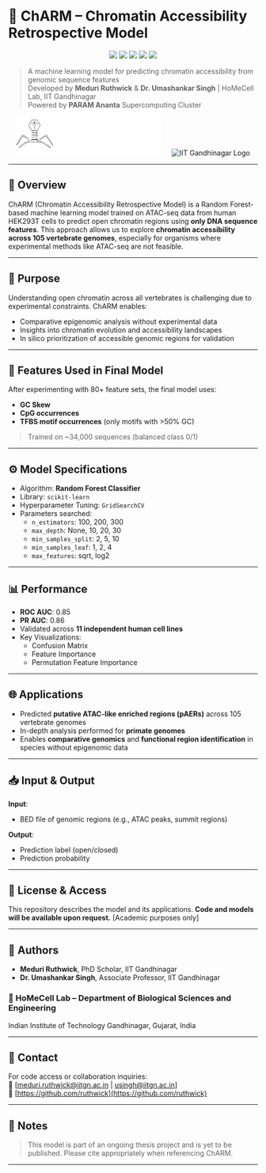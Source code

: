 # 🧬 ChARM – Chromatin Accessibility Retrospective Model

<p align="center">
  <img src="https://img.shields.io/badge/Language-Python-blue.svg">
  <img src="https://img.shields.io/badge/Model-RandomForest-success.svg">
  <img src="https://img.shields.io/badge/License-Available%20on%20Request-lightgrey.svg">
  <img src="https://img.shields.io/badge/Made%20with-PARAM%20Ananta-9cf.svg">
  <img src="https://img.shields.io/badge/Institution-IITGN-blueviolet.svg">
</p>

> A machine learning model for predicting chromatin accessibility from genomic sequence features  
> Developed by **Meduri Ruthwick** & **Dr. Umashankar Singh** | HoMeCell Lab, IIT Gandhinagar  
> Powered by **PARAM Ananta** Supercomputing Cluster 

<p align="center">
  <img src="https://github.com/Sympart/sympart/blob/main/Images/Logos/Sympart%20Complete%20White.png" alt="HoMeCell Lab Logo" height="80"/>
  &nbsp;&nbsp;&nbsp;
  <img src="URL_TO_IITGN_LOGO" alt="IIT Gandhinagar Logo" height="80"/>
</p>

---

## 📌 Overview

ChARM (Chromatin Accessibility Retrospective Model) is a Random Forest-based machine learning model trained on ATAC-seq data from human HEK293T cells to predict open chromatin regions using **only DNA sequence features**. This approach allows us to explore **chromatin accessibility across 105 vertebrate genomes**, especially for organisms where experimental methods like ATAC-seq are not feasible.

---

## 🎯 Purpose

Understanding open chromatin across all vertebrates is challenging due to experimental constraints. ChARM enables:
- Comparative epigenomic analysis without experimental data
- Insights into chromatin evolution and accessibility landscapes
- In silico prioritization of accessible genomic regions for validation

---

## 🧠 Features Used in Final Model

After experimenting with 80+ feature sets, the final model uses:
- **GC Skew**
- **CpG occurrences**
- **TFBS motif occurrences** (only motifs with >50% GC)

> Trained on ~34,000 sequences (balanced class 0/1)

---

## ⚙️ Model Specifications

- Algorithm: **Random Forest Classifier**
- Library: `scikit-learn`
- Hyperparameter Tuning: `GridSearchCV`
- Parameters searched:
  - `n_estimators`: 100, 200, 300
  - `max_depth`: None, 10, 20, 30
  - `min_samples_split`: 2, 5, 10
  - `min_samples_leaf`: 1, 2, 4
  - `max_features`: sqrt, log2

---

## 📊 Performance

- **ROC AUC**: 0.85  
- **PR AUC**: 0.86  
- Validated across **11 independent human cell lines**
- Key Visualizations:
  - Confusion Matrix
  - Feature Importance
  - Permutation Feature Importance

---

## 🌐 Applications

- Predicted **putative ATAC-like enriched regions (pAERs)** across 105 vertebrate genomes
- In-depth analysis performed for **primate genomes**
- Enables **comparative genomics** and **functional region identification** in species without epigenomic data

---

## 📥 Input & Output

**Input**:  
- BED file of genomic regions (e.g., ATAC peaks, summit regions)

**Output**:  
- Prediction label (open/closed)
- Prediction probability

---

## 📜 License & Access

This repository describes the model and its applications. **Code and models will be available upon request.** [Academic purposes only]

---

## 👤 Authors

- **Meduri Ruthwick**, PhD Scholar, IIT Gandhinagar
- **Dr. Umashankar Singh**, Associate Professor, IIT Gandhinagar

### 🔬 HoMeCell Lab – Department of Biological Sciences and Engineering

Indian Institute of Technology Gandhinagar, Gujarat, India

---

## 📣 Contact

For code access or collaboration inquiries:\
📧 [[meduri.ruthwick@iitgn.ac.in](mailto\:meduri.ruthwick@iitgn.ac.in) | [usingh@iitgn.ac.in](mailto\:usingh@iitgn.ac.in)]\
🔗 [https://github.com/ruthwick](https://github.com/ruthwick)

---

## 📌 Notes

> This model is part of an ongoing thesis project and is yet to be published. Please cite appropriately when referencing ChARM.

---